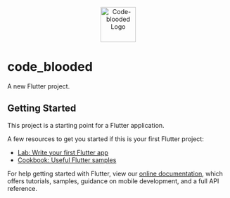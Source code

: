 <p align="center"> 
  <img src="https://github.com/HabibaMostafa/code-blooded-app/blob/main/images/code-blooded-logo.png" alt="Code-blooded Logo" width="80px" height="80px">
</p>

# code_blooded

A new Flutter project.

## Getting Started

This project is a starting point for a Flutter application.

A few resources to get you started if this is your first Flutter project:

- [Lab: Write your first Flutter app](https://flutter.dev/docs/get-started/codelab)
- [Cookbook: Useful Flutter samples](https://flutter.dev/docs/cookbook)

For help getting started with Flutter, view our
[online documentation](https://flutter.dev/docs), which offers tutorials,
samples, guidance on mobile development, and a full API reference.



